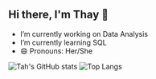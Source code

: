 ## Hi there, I'm Thay 👋

- I’m currently working on Data Analysis
- I’m currently learning SQL
- 😄 Pronouns: Her/She

![Tah's GitHub stats](https://github-readme-stats.vercel.app/api?username=tahvicentini&show_icons=true&theme=tokyonight)
![Top Langs](https://github-readme-stats.vercel.app/api/top-langs/?username=tahvicentini&layout=compact&theme=tokyonight)


